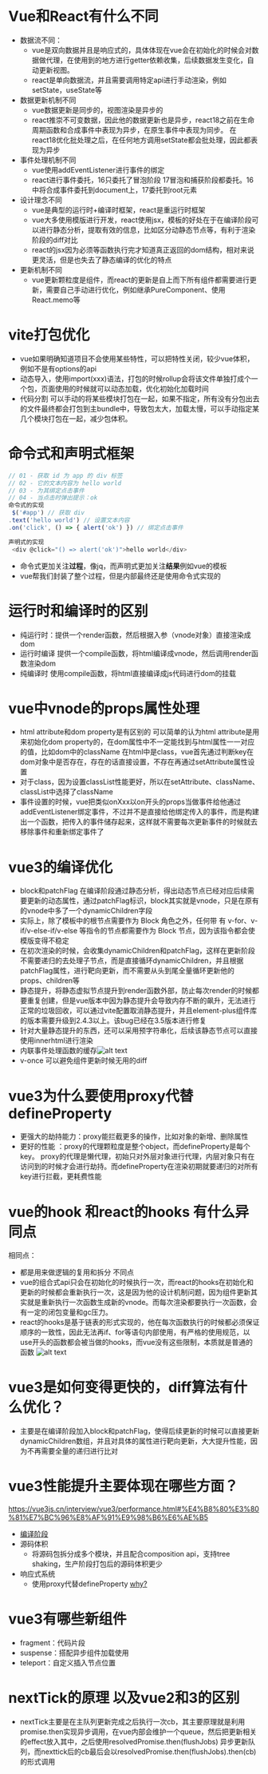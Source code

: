 # Vue和React有什么不同
- 数据流不同：
  - vue是双向数据并且是响应式的，具体体现在vue会在初始化的时候会对数据做代理，在使用到的地方进行getter依赖收集，后续数据发生变化，自动更新视图。
  - react是单向数据流，并且需要调用特定api进行手动渲染，例如setState，useState等
- 数据更新机制不同
  - vue数据更新是同步的，视图渲染是异步的
  - react推崇不可变数据，因此他的数据更新也是异步，react18之前在生命周期函数和合成事件中表现为异步，在原生事件中表现为同步。 在react18优化批处理之后，在任何地方调用setState都会批处理，因此都表现为异步
- 事件处理机制不同
  - vue使用addEventListener进行事件的绑定
  - react进行事件委托，16只委托了冒泡阶段 17冒泡和捕获阶段都委托。16中将合成事件委托到document上，17委托到root元素
- 设计理念不同
  - vue是典型的运行时+编译时框架，react是重运行时框架
  - vue大多使用模版进行开发，react使用jsx，模板的好处在于在编译阶段可以进行静态分析，提取有效的信息，比如区分动静态节点等，有利于渲染阶段的diff对比
  - react的jsx因为必须等函数执行完才知道真正返回的dom结构，相对来说更灵活，但是也失去了静态编译的优化的特点
- 更新机制不同
  - vue更新颗粒度是组件，而react的更新是自上而下所有组件都需要进行更新，需要自己手动进行优化，例如继承PureComponent、使用React.memo等

# vite打包优化
- vue如果明确知道项目不会使用某些特性，可以把特性关闭，较少vue体积，例如不是有options的api
- 动态导入，使用import(xxx)语法，打包的时候rollup会将该文件单独打成个一个包，页面使用的时候就可以动态加载，优化初始化加载时间
- 代码分割 可以手动的将某些模块打包在一起，如果不指定，所有没有分包出去的文件最终都会打包到主bundle中，导致包太大，加载太慢，可以手动指定某几个模块打包在一起，减少包体积。

# 命令式和声明式框架
```js
// 01 - 获取 id 为 app 的 div 标签
// 02 - 它的文本内容为 hello world
// 03 - 为其绑定点击事件
// 04 - 当点击时弹出提示：ok
命令式的实现
 $('#app') // 获取 div
.text('hello world') // 设置文本内容
.on('click', () => { alert('ok') }) // 绑定点击事件

声明式的实现
 <div @click="() => alert('ok')">hello world</div>
```
- 命令式更加关注**过程**，像jq，而声明式更加关注**结果**例如vue的模板
- vue帮我们封装了整个过程，但是内部最终还是使用命令式实现的

# 运行时和编译时的区别
- 纯运行时：提供一个render函数，然后根据入参（vnode对象）直接渲染成dom
- 运行时编译 提供一个compile函数，将html编译成vnode，然后调用render函数渲染dom
- 纯编译时 使用compile函数，将html直接编译成js代码进行dom的挂载


# vue中vnode的props属性处理
- html attribute和dom property是有区别的 可以简单的认为html attribute是用来初始化dom property的，在dom属性中不一定能找到与html属性一一对应的值，比如dom中的className 在html中是class，vue首先通过判断key在dom对象中是否存在，存在的话直接设置，不存在再通过setAttribute属性设置
- 对于class，因为设置classList性能更好，所以在setAttribute、className、classList中选择了className
- 事件设置的时候，vue把类似onXxx以on开头的props当做事件给他通过addEventListener绑定事件，不过并不是直接给他绑定传入的事件，而是构建出一个函数，把传入的事件储存起来，这样就不需要每次更新事件的时候就去移除事件和重新绑定事件了


# <span id="vue3的编译优化">vue3的编译优化</span>
- block和patchFlag 在编译阶段通过静态分析，得出动态节点已经对应后续需要更新的动态属性，通过patchFlag标识，block其实就是vnode，只是在原有的vnode中多了一个dynamicChildren字段
- 实际上，除了模板中的根节点需要作为 Block 角色之外，任何带
有 v-for、v-if/v-else-if/v-else 等指令的节点都需要作为
Block 节点，因为该指令都会使模版变得不稳定
- 在初次渲染的时候，会收集dynamicChildren和patchFlag，这样在更新阶段不需要递归的去处理子节点，而是直接循环dynamicChildren，并且根据patchFlag属性，进行靶向更新，而不需要从头到尾全量循环更新他的props、children等
- 静态提升，将静态虚拟节点提升到render函数外部，防止每次render的时候都要重复创建，但是vue版本中因为静态提升会导致内存不断的飙升，无法进行正常的垃圾回收，可以通过vite配置取消静态提升，并且element-plus组件库的版本需要升级到2.4.3以上。该bug已经在3.5版本进行修复
- 针对大量静态提升的东西，还可以采用预字符串化，后续该静态节点可以直接使用innerhtml进行渲染
- 内联事件处理函数的缓存![alt text](image.png)
- v-once 可以避免组件更新时候无用的diff  


# <span id="proxy-vs-defineProperty">vue3为什么要使用proxy代替defineProperty</span>  
- 更强大的劫持能力：proxy能拦截更多的操作，比如对象的新增、删除属性
- 更好的性能 ：proxy的代理颗粒度是整个object，而defineProperty是每个key。 proxy的代理是懒代理，初始只对外层对象进行代理，内层对象只有在访问到的时候才会进行劫持。而defineProperty在渲染初期就要递归的对所有key进行拦截，更耗费性能


# vue的hook 和react的hooks 有什么异同点
  相同点：
  - 都是用来做逻辑的复用和拆分
  不同点
  - vue的组合式api只会在初始化的时候执行一次，而react的hooks在初始化和更新的时候都会重新执行一次，这是因为他的设计机制问题，因为组件更新其实就是重新执行一次函数生成新的vnode。而每次渲染都要执行一次函数，会有一定的闭包变量和gc压力。
  - react的hooks是基于链表的形式实现的，他在每次函数执行的时候都必须保证顺序的一致性，因此无法再if、for等语句内部使用，有严格的使用规范，以use开头的函数都会被当做的hooks，而vue没有这些限制，本质就是普通的函数
![alt text](image-1.png)


# vue3是如何变得更快的，diff算法有什么优化？
- 主要是在编译阶段加入block和patchFlag，使得后续更新的时候可以直接更新dynamicChildren数组，并且对具体的属性进行靶向更新，大大提升性能，因为不再需要全量的递归进行比对


# vue3性能提升主要体现在哪些方面？
https://vue3js.cn/interview/vue3/performance.html#%E4%B8%80%E3%80%81%E7%BC%96%E8%AF%91%E9%98%B6%E6%AE%B5   
- <a href="#vue3的编译优化">编译阶段</a>  
- 源码体积
  - 将源码包拆分成多个模块，并且配合composition api，支持tree shaking，生产阶段打包后的源码体积更少
- 响应式系统
  - 使用proxy代替defineProperty <a href="#proxy-vs-defineProperty">why?</a>


# vue3有哪些新组件
  - fragment：代码片段
  - suspense：搭配异步组件加载使用
  - teleport：自定义插入节点位置

# nextTick的原理 以及vue2和3的区别
- nextTick主要是在主队列更新完成之后执行一次cb，其主要原理就是利用promise.then实现异步调用，在vue内部会维护一个queue，然后把更新相关的effect放入其中，之后使用resolvedPromise.then(flushJobs) 异步更新队列，而nexttick后的cb最后会以resolvedPromise.then(flushJobs).then(cb)的形式调用